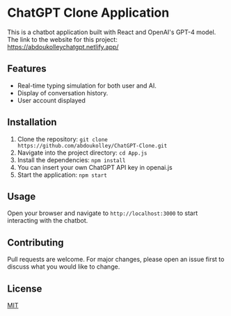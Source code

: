 # ChatGPT Clone Application

This is a chatbot application built with React and OpenAI's GPT-4 model.
The link to the website for this project: https://abdoukolleychatgpt.netlify.app/

## Features

- Real-time typing simulation for both user and AI.
- Display of conversation history.
- User account displayed

## Installation

1. Clone the repository: `git clone https://github.com/abdoukolley/ChatGPT-Clone.git`
2. Navigate into the project directory: `cd App.js`
3. Install the dependencies: `npm install`
4. You can insert your own ChatGPT API key in openai.js
5. Start the application: `npm start`

## Usage

Open your browser and navigate to `http://localhost:3000` to start interacting with the chatbot.

## Contributing

Pull requests are welcome. For major changes, please open an issue first to discuss what you would like to change.

## License

[MIT](https://choosealicense.com/licenses/mit/)

